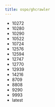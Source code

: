 ```yaml
---
title: ospo/ghcrawler
---
```

- 10272
- 10280
- 10290
- 10522
- 10724
- 12576
- 12594
- 12747
- 12770
- 12939
- 14216
- 8709
- 8808
- 9290
- 9993
- latest
